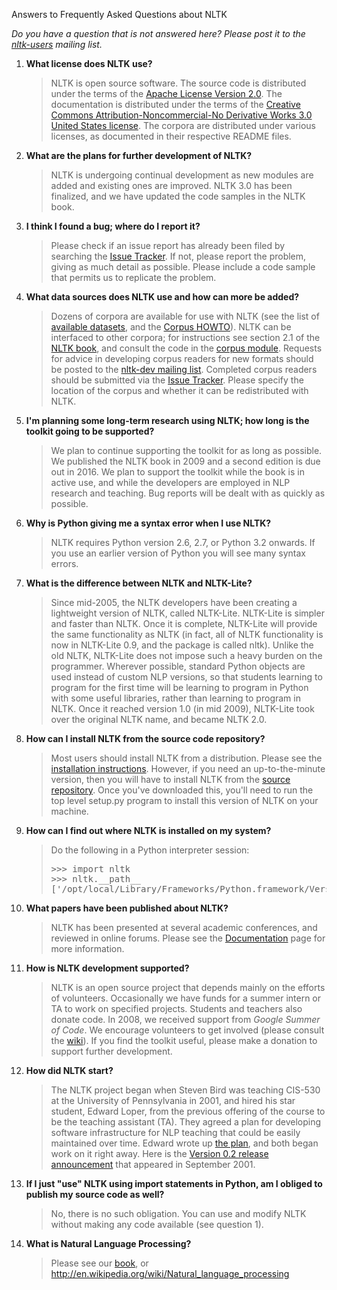 Answers to Frequently Asked Questions about NLTK

<p><i>Do you have a question that is not answered here?  Please post it to the <a href="http://groups.google.com/group/nltk-users">nltk-users</a> mailing list.</i></p>

<ol><li><b>What license does NLTK use?</b> </li><blockquote>NLTK is open source software.  The source code is distributed under the 
terms of the <a href="http://www.apache.org/licenses/LICENSE-2.0" rel="nofollow">Apache License Version 2.0</a>.  The documentation is distributed under the terms of the 
<a href="http://creativecommons.org/licenses/by-nc-nd/3.0/us/" rel="nofollow">Creative Commons Attribution-Noncommercial-No Derivative Works 3.0 United States license</a>. 
The corpora are distributed under various licenses, as documented in their respective README files. 
</blockquote>
<li><b>What are the plans for further development of NLTK?</b> </li><blockquote>NLTK is undergoing continual development as new modules are added and existing ones are improved.  NLTK 3.0 has been finalized, and we have updated the code samples in the NLTK book.</blockquote>
<li><b>I think I found a bug; where do I report it?</b> </li><blockquote>Please check if an issue report has already been filed by searching the <a href="http://code.google.com/p/nltk/issues/list" rel="nofollow">Issue Tracker</a>.  If not, please report the problem, giving 
as much detail as possible.  Please include a code sample that 
permits us to replicate the problem. </blockquote>
<li><b>What data sources does NLTK use and how can more be added?</b></li><blockquote>Dozens of corpora are available for use with NLTK (see the list of <a href="http://nltk.org/nltk_data/">available datasets</a>, and the <a href="http://nltk.org/howto/">Corpus HOWTO</a>).  NLTK can be interfaced to other corpora; for instructions see section 2.1 of the <a href="http://nltk.org/book/ch02.html">NLTK book</a>, and consult the code in the <a href="https://github.com/nltk/nltk/tree/master/nltk/corpus/reader">corpus module</a>.  Requests for advice in developing corpus readers for new formats should be posted to the <a href="http://groups.google.com/group/nltk-dev">nltk-dev mailing list</a>.  Completed corpus readers should be submitted via the <a href="http://code.google.com/p/nltk/issues/list" rel="nofollow">Issue Tracker</a>.  Please specify the location of the corpus and whether it can be redistributed with NLTK.</blockquote>
<li><b>I'm planning some long-term research using NLTK; how long is the toolkit going to be supported?</b> </li><blockquote>We plan to continue supporting the toolkit for as long as 
possible.  We published the NLTK book in 2009 and a second edition is due out in 2016.
We plan to support the toolkit while the book is in active 
use, and while the developers are employed in NLP research and teaching.
Bug reports will be dealt with as quickly as possible. 
</blockquote><li><b>Why is Python giving me a syntax error when I use NLTK?</b> </li><blockquote>NLTK requires Python version 2.6, 2.7, or Python 3.2 onwards.  If you use an earlier 
version of Python you will see many syntax errors.<br /></blockquote>
<li><b>What is the difference between NLTK and NLTK-Lite?</b> </li><blockquote>Since mid-2005, the NLTK developers have been creating a 
lightweight version of NLTK, called NLTK-Lite. NLTK-Lite is 
simpler and faster than NLTK. Once it is complete, NLTK-Lite will 
provide the same functionality as NLTK (in fact, all of NLTK 
functionality is now in NLTK-Lite 0.9, and the package is called 
nltk). Unlike the old NLTK, NLTK-Lite does not impose such a heavy 
burden on the programmer. Wherever possible, standard Python 
objects are used instead of custom NLP versions, so that students 
learning to program for the first time will be learning to program 
in Python with some useful libraries, rather than learning to 
program in NLTK.  Once it reached version 1.0 (in mid 2009), 
NLTK-Lite took over the original NLTK name, and became NLTK 
2.0. 
</blockquote><li><b>How can I install NLTK from the source code repository?</b> </li><blockquote>Most users should install NLTK from a distribution.  Please see 
the <a href="http://nltk.org/install.html">installation instructions</a>.  However, if you need 
an up-to-the-minute version, then you will have to install NLTK 
from the <a href="https://github.com/nltk/nltk">source repository</a>. 
Once you've downloaded this, you'll need to run the 
top level setup.py program to install this version of NLTK on your 
machine. 
</blockquote>
<li><b>How can I find out where NLTK is installed on my system?</b> </li><blockquote>Do the following in a Python interpreter session:
<pre><span>&gt;&gt;&gt;</span><span> </span><span>import</span><span> nltk<br /></span><span>&gt;&gt;&gt;</span><span> nltk</span><span>.</span><span>__path__<br /></span><span>[</span><span>'/opt/local/Library/Frameworks/Python.framework/Versions/3.2/lib/python3.2/site-packages/nltk-3.0a3-py3.2.egg/nltk'</span><span>]</span></pre></blockquote>
<li><b>What papers have been published about NLTK?</b> </li><blockquote>NLTK has been presented at several academic conferences, and 
reviewed in online forums.  Please see the <a href="https://sites.google.com/site/naturallanguagetoolkit/documentation.1383616523265">Documentation</a> page 
for more information. 
</blockquote>
<li><b>How is NLTK development supported?</b> </li><blockquote>NLTK is an open source project that depends mainly on the efforts of volunteers.  Occasionally we have funds for a summer intern or TA to work on specified projects.  Students and teachers also donate code.  In 2008, we received support from <i>Google 
Summer of Code</i>.  We encourage volunteers to get involved (please consult the <a href="https://github.com/nltk/nltk/wiki">wiki</a>). 
If you find the toolkit useful, please make a donation to support further development. 
</blockquote>
<li><b>How did NLTK start?</b> </li><blockquote>The NLTK project began when Steven Bird was teaching CIS-530 at 
the University of Pennsylvania in 2001, and hired his star 
student, Edward Loper, from the previous offering of the course to 
be the teaching assistant (TA).  They agreed a plan for developing 
software infrastructure for NLP teaching that could be easily 
maintained over time.  Edward wrote up 
<a href="http://code.google.com/p/nltk/source/browse/trunk/nltk-old/doc/technical/proposal/proposal.tex" rel="nofollow">the plan</a>, 
and both began work on it right away.  Here is the 
<a href="http://sourceforge.net/mailarchive/forum.php?thread_id=22772&amp;amp;forum_id=960" rel="nofollow">Version 0.2 release announcement</a> 
that appeared in September 2001. 
</blockquote>
<li><b>If I just "use" NLTK using import statements in Python, am I obliged to publish my source code as well?</b> </li><blockquote>No, there is no such obligation.  You can use and modify NLTK without making any code available (see question 1).</blockquote>
<li><b>What is Natural Language Processing?</b> </li><blockquote>Please see our <a href="http://nltk.org/book/">book</a>, or <a href="http://en.wikipedia.org/wiki/Natural_language_processing" rel="nofollow">http://en.wikipedia.org/wiki/Natural_language_processing</a>
</blockquote></ol>
